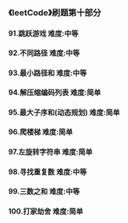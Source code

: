 ### 《leetCode》刷题第十部分
#### 91.跳跃游戏        难度:中等
#### 92.不同路径        难度:中等
#### 93.最小路径和       难度:中等
#### 94.解压缩编码列表     难度:简单
#### 95.最大子序和(动态规划)     难度:简单
#### 96.爬楼梯     难度:简单
#### 97.左旋转字符串      难度:简单
#### 98.寻找重复数       难度:中等
#### 99.三数之和        难度:中等
#### 100.打家劫舍       难度:简单